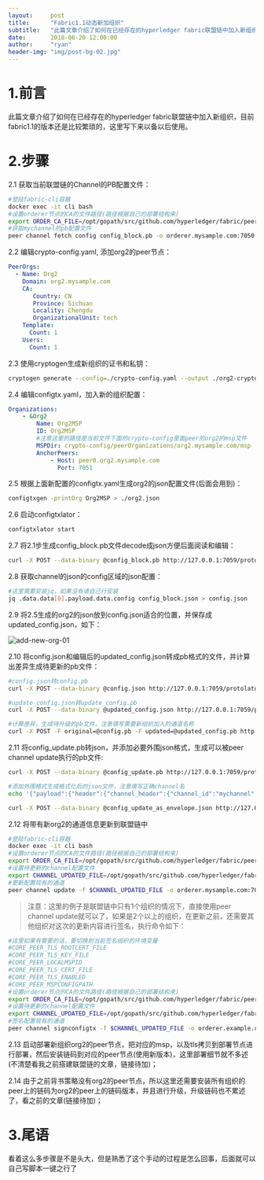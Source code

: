 ```yaml
---
layout:     post
title:      "Fabric1.1动态新加组织"
subtitle:   "此篇文章介绍了如何在已经存在的hyperledger fabric联盟链中加入新组织，目前fabric1.1的版本还是比较繁琐的，这里写下来以备以后使用"
date:       2018-06-20 12:00:00
author:     "ryan"
header-img: "img/post-bg-02.jpg"
---
```


# 1.前言

此篇文章介绍了如何在已经存在的hyperledger fabric联盟链中加入新组织，目前fabric1.1的版本还是比较繁琐的，这里写下来以备以后使用。



# 2.步骤

2.1 获取当前联盟链的Channel的PB配置文件：

```bash
#登陆fabric-cli容器
docker exec -it cli bash
#设置orderer节点的CA的文件路径(路径根据自己的部署结构来)
export ORDER_CA_FILE=/opt/gopath/src/github.com/hyperledger/fabric/peer/crypto/ordererOrganizations/mysample.com/orderers/orderer.mysample.com/msp/tlscacerts/tlsca.mysample.com-cert.pem
#获取mychannel的pb配置文件
peer channel fetch config config_block.pb -o orderer.mysample.com:7050 -c mychannel --tls --cafile $ORDER_CA_FILE
```

2.2 编辑crypto-config.yaml, 添加org2的peer节点：

```yaml
PeerOrgs:
  - Name: Org2
    Domain: org2.mysample.com
    CA:
       Country: CN
       Province: Sichuan
       Locality: Chengdu
       OrganizationalUnit: tech
    Template:
      Count: 1
    Users:
      Count: 1
```

2.3 使用cryptogen生成新组织的证书和私钥：

```bash
cryptogen generate --config=./crypto-config.yaml --output ./org2-crypto-config
```

2.4 编辑configtx.yaml，加入新的组织配置：

```yaml
Organizations:
    - &Org2
        Name: Org2MSP
        ID: Org2MSP
        #注意这里的路径是当前文件下面的crypto-config里面peer的org2的msp文件
        MSPDir: crypto-config/peerOrganizations/org2.mysample.com/msp
        AnchorPeers:
            - Host: peer0.org2.mysample.com
              Port: 7051
```

2.5 根据上面新配置的configtx.yaml生成org2的json配置文件(后面会用到)：

```bash
configtxgen -printOrg Org2MSP > ./org2.json
```

2.6 启动configtxlator：

```bash
configtxlator start
```

2.7 将2.1步生成config_block.pb文件decode成json方便后面阅读和编辑：

```bash
curl -X POST --data-binary @config_block.pb http://127.0.0.1:7059/protolator/decode/common.Block > config_block.json
```

2.8 获取channel的json的config区域的json配置：

```bash
#这里需要安装jq，如果没有请自己行安装
jq .data.data[0].payload.data.config config_block.json > config.json
```

2.9 将2.5生成的org2的json放到config.json适合的位置，并保存成updated_config.json，如下：

![add-new-org-01](https://ryanwli.github.io/img/2018/add-new-org-01.png)

2.10 将config.json和编辑后的updated_config.json转成pb格式的文件，并计算出差异生成待更新的pb文件：

```bash
#config.json转config.pb
curl -X POST --data-binary @config.json http://127.0.0.1:7059/protolator/encode/common.Config > config.pb

#update_config.json转update_config.pb
curl -X POST --data-binary @updated_config.json http://127.0.0.1:7059/protolator/encode/common.Config > updated_config.pb

#计算差异，生成待升级的pb文件，注意填写需要新组织加入的通道名称
curl -X POST -F original=@config.pb -F updated=@updated_config.pb http://127.0.0.1:7059/configtxlator/compute/update-from-configs -F channel=mychannel > config_update.pb
```

2.11 将config_update.pb转json，并添加必要外围json格式，生成可以被peer channel update执行的pb文件:

```bash
curl -X POST --data-binary @config_update.pb http://127.0.0.1:7059/protolator/decode/common.ConfigUpdate > config_update.json

#添加外围格式生成格式化后的json文件，注意填写正确channel名
echo '{"payload":{"header":{"channel_header":{"channel_id":"mychannel", "type":2}},"data":{"config_update":'$(cat config_update.json)'}}}' > config_update_as_envelope.json

curl -X POST --data-binary @config_update_as_envelope.json http://127.0.0.1:7059/protolator/encode/common.Envelope > config_update_as_envelope.pb
```

2.12 将带有新org2的通道信息更新到联盟链中

```bash
#登陆fabric-cli容器
docker exec -it cli bash
#设置orderer节点的CA的文件路径(路径根据自己的部署结构来)
export ORDER_CA_FILE=/opt/gopath/src/github.com/hyperledger/fabric/peer/crypto/ordererOrganizations/mysample.com/orderers/orderer.mysample.com/msp/tlscacerts/tlsca.mysample.com-cert.pem
#设置待更新的channel配置文件
export CHANNEL_UPDATED_FILE=/opt/gopath/src/github.com/hyperledger/fabric/peer/scripts/config_update_as_envelope.pb
#更新配置现有的通道
peer channel update -f $CHANNEL_UPDATED_FILE -o orderer.mysample.com:7050 -c mychannel --tls --cafile $ORDER_CA_FILE
```

> 注意：这里的例子是联盟链中只有1个组织的情况下，直接使用peer channel update就可以了，如果是2个以上的组织，在更新之前，还需要其他组织对这次的更新内容进行签名，执行命令如下：

```bash
#这里如果有需要的话，要切换到当前签名组织的环境变量
#CORE_PEER_TLS_ROOTCERT_FILE
#CORE_PEER_TLS_KEY_FILE
#CORE_PEER_LOCALMSPID
#CORE_PEER_TLS_CERT_FILE
#CORE_PEER_TLS_ENABLED
#CORE_PEER_MSPCONFIGPATH
#设置orderer节点的CA的文件路径(路径根据自己的部署结构来)
export ORDER_CA_FILE=/opt/gopath/src/github.com/hyperledger/fabric/peer/crypto/ordererOrganizations/mysample.com/orderers/orderer.mysample.com/msp/tlscacerts/tlsca.mysample.com-cert.pem
#设置待更新的channel配置文件
export CHANNEL_UPDATED_FILE=/opt/gopath/src/github.com/hyperledger/fabric/peer/scripts/config_update_as_envelope.pb
#签名配置现有的通道
peer channel signconfigtx -f $CHANNEL_UPDATED_FILE -o orderer.example.com:7050 --tls --cafile $ORDER_CA_FILE
```

2.13 启动部署新组织org2的peer节点，把对应的msp，以及tls拷贝到部署节点进行部署，然后安装链码到对应的peer节点(使用新版本)，这里部署细节就不多述(不清楚看我之前搭建联盟链的文章，链接待加)；

2.14 由于之前背书策略没有org2的peer节点，所以这里还需要安装所有组织的peer上的链码为org2的peer上的链码版本，并且进行升级，升级链码也不累述了，看之前的文章(链接待加)；



# 3.尾语

看着这么多步骤是不是头大，但是熟悉了这个手动的过程是怎么回事，后面就可以自己写脚本一键之行了
